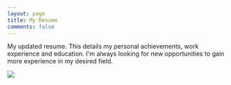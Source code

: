```yaml
---
layout: page
title: My Resume
comments: false
---
```

<p>My updated resume. This details my personal achievements, work experience and education. I'm always looking for new opportunities to gain more experience in my desired field.</p>

<img src="/images/resume-pic.jpg">
